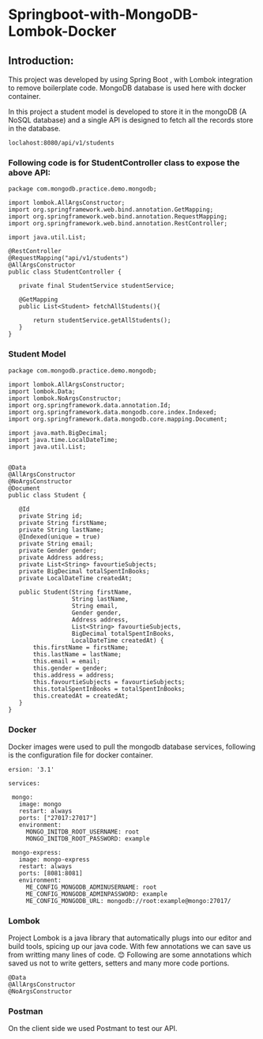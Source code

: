 # Springboot-with-MongoDB-Lombok-Docker

## Introduction:
 This project was developed by using Spring Boot , with Lombok integration to remove boilerplate code. MongoDB database is used here with docker container.
 
 In this project a student model is developed to store it in the mongoDB (A NoSQL database) and a single API is designed to fetch all the records store in the database.
 ```
 loclahost:8080/api/v1/students
 ```
 
 ### Following code is for StudentController class to expose the above API:
 
 ```
 package com.mongodb.practice.demo.mongodb;

import lombok.AllArgsConstructor;
import org.springframework.web.bind.annotation.GetMapping;
import org.springframework.web.bind.annotation.RequestMapping;
import org.springframework.web.bind.annotation.RestController;

import java.util.List;

@RestController
@RequestMapping("api/v1/students")
@AllArgsConstructor
public class StudentController {

    private final StudentService studentService;

    @GetMapping
    public List<Student> fetchAllStudents(){
        
        return studentService.getAllStudents();
    }
}
```
 
 ### Student Model
 ```
 package com.mongodb.practice.demo.mongodb;

import lombok.AllArgsConstructor;
import lombok.Data;
import lombok.NoArgsConstructor;
import org.springframework.data.annotation.Id;
import org.springframework.data.mongodb.core.index.Indexed;
import org.springframework.data.mongodb.core.mapping.Document;

import java.math.BigDecimal;
import java.time.LocalDateTime;
import java.util.List;


@Data
@AllArgsConstructor
@NoArgsConstructor
@Document
public class Student {

    @Id
    private String id;
    private String firstName;
    private String lastName;
    @Indexed(unique = true)
    private String email;
    private Gender gender;
    private Address address;
    private List<String> favourtieSubjects;
    private BigDecimal totalSpentInBooks;
    private LocalDateTime createdAt;

    public Student(String firstName,
                   String lastName,
                   String email,
                   Gender gender,
                   Address address,
                   List<String> favourtieSubjects,
                   BigDecimal totalSpentInBooks,
                   LocalDateTime createdAt) {
        this.firstName = firstName;
        this.lastName = lastName;
        this.email = email;
        this.gender = gender;
        this.address = address;
        this.favourtieSubjects = favourtieSubjects;
        this.totalSpentInBooks = totalSpentInBooks;
        this.createdAt = createdAt;
    }
}
 ```
 ### Docker
 Docker images were used to pull the mongodb database services, following is the configuration file for docker container. 
 
 ```
 ersion: '3.1'

services:

  mongo:
    image: mongo
    restart: always
    ports: ["27017:27017"]
    environment:
      MONGO_INITDB_ROOT_USERNAME: root
      MONGO_INITDB_ROOT_PASSWORD: example

  mongo-express:
    image: mongo-express
    restart: always
    ports: [8081:8081]
    environment:
      ME_CONFIG_MONGODB_ADMINUSERNAME: root
      ME_CONFIG_MONGODB_ADMINPASSWORD: example
      ME_CONFIG_MONGODB_URL: mongodb://root:example@mongo:27017/
  ```    
 
 ### Lombok
 Project Lombok is a java library that automatically plugs into our editor and build tools, spicing up our java code. 
 With few annotations we can save us from writting many lines of code. :blush: Following are some annotations which saved us not to write getters, setters and many more code portions.
 
 ```
 @Data
 @AllArgsConstructor
 @NoArgsConstructor
```

 ### Postman
 On the client side we used Postmant to test our API.
 
 
 
 
